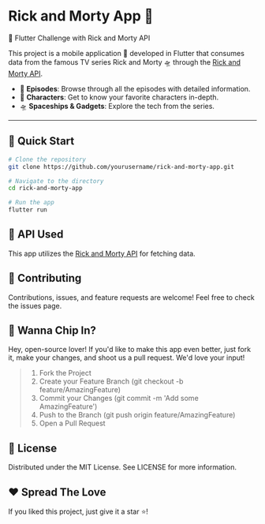 # Rick and Morty App 🌌

🚀 Flutter Challenge with Rick and Morty API


This project is a mobile application 📱 developed in Flutter that consumes data from the famous TV series Rick and Morty 🛸 through the [Rick and Morty API](https://rickandmortyapi.com/).


- 📜 **Episodes**: Browse through all the episodes with detailed information.
- 🧪 **Characters**: Get to know your favorite characters in-depth.
- 🛸 **Spaceships & Gadgets**: Explore the tech from the series.

---

## 🚀 Quick Start

```bash
# Clone the repository
git clone https://github.com/yourusername/rick-and-morty-app.git

# Navigate to the directory
cd rick-and-morty-app

# Run the app
flutter run
   ```

##   🤖 API Used

This app utilizes the [Rick and Morty API](https://rickandmortyapi.com/) for fetching data.

## 🤝 Contributing

Contributions, issues, and feature requests are welcome! Feel free to check the issues page.

## 🤝 Wanna Chip In? 
Hey, open-source lover! If you'd like to make this app even better, just fork it, make your changes, and shoot us a pull request. We'd love your input!

> 1. Fork the Project
> 2. Create your Feature Branch (git checkout -b feature/AmazingFeature)
> 3. Commit your Changes (git commit -m 'Add some AmazingFeature')
> 4. Push to the Branch (git push origin feature/AmazingFeature)
> 5. Open a Pull Request

## 📜 License

Distributed under the MIT License. See LICENSE for more information.

## ❤️ Spread The Love 

If you liked this project, just give it a star ⭐! 

